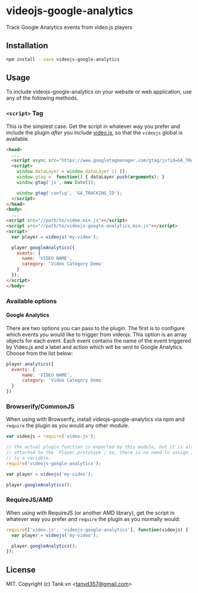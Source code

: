 # videojs-google-analytics

Track Google Analytics events from video.js players

## Installation

```sh
npm install --save videojs-google-analytics
```

## Usage

To include videojs-google-analytics on your website or web application, use any of the following methods.

### `<script>` Tag

This is the simplest case. Get the script in whatever way you prefer and include the plugin _after_ you include [video.js][videojs], so that the `videojs` global is available.

```html
<head>
  ...
  <script async src="https://www.googletagmanager.com/gtag/js?id=GA_TRACKING_ID"></script>
  <script>
    window.dataLayer = window.dataLayer || [];
    window.gtag =  function() { dataLayer.push(arguments); }
    window.gtag('js', new Date());

    window.gtag('config', 'GA_TRACKING_ID');
  </script>
</head>
<body>
  ...
<script src="//path/to/video.min.js"></script>
<script src="//path/to/videojs-google-analytics.min.js"></script>
<script>
  var player = videojs('my-video');

  player.googleAnalytics({
    events: {
      name: 'VIDEO NAME',
      category: 'Video Category Demo'
    }
  });
</script>
</body>
```

### Available options

#### Google Analytics

There are two options you can pass to the plugin. The first is to configure which events you would like to trigger from videojs.
This option is an array objects for each event.  Each event contains the name of the event triggered by Video.js and a label and action which will be sent to Google Analytics.  Choose from the list below:

```javascript
player.analytics({
  events: {
      name: 'VIDEO NAME',
      category: 'Video Category Demo'
  }
})
```


### Browserify/CommonJS

When using with Browserify, install videojs-google-analytics via npm and `require` the plugin as you would any other module.

```js
var videojs = require('video.js');

// The actual plugin function is exported by this module, but it is also
// attached to the `Player.prototype`; so, there is no need to assign it
// to a variable.
require('videojs-google-analytics');

var player = videojs('my-video');

player.googleAnalytics();
```

### RequireJS/AMD

When using with RequireJS (or another AMD library), get the script in whatever way you prefer and `require` the plugin as you normally would:

```js
require(['video.js', 'videojs-google-analytics'], function(videojs) {
  var player = videojs('my-video');

  player.googleAnalytics();
});
```



## License

MIT. Copyright (c) Tank.vn &lt;tanvd357@gmail.com&gt;


[videojs]: http://videojs.com/
